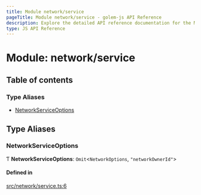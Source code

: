 ```yaml
---
title: Module network/service
pageTitle: Module network/service - golem-js API Reference
description: Explore the detailed API reference documentation for the Module network/service within the golem-js SDK for the Golem Network.
type: JS API Reference
---
```

# Module: network/service

## Table of contents

### Type Aliases

- [NetworkServiceOptions](network_service#networkserviceoptions)

## Type Aliases

### NetworkServiceOptions

Ƭ **NetworkServiceOptions**: `Omit`\<`NetworkOptions`, ``"networkOwnerId"``\>

#### Defined in

[src/network/service.ts:6](https://github.com/golemfactory/golem-js/blob/8487362/src/network/service.ts#L6)
